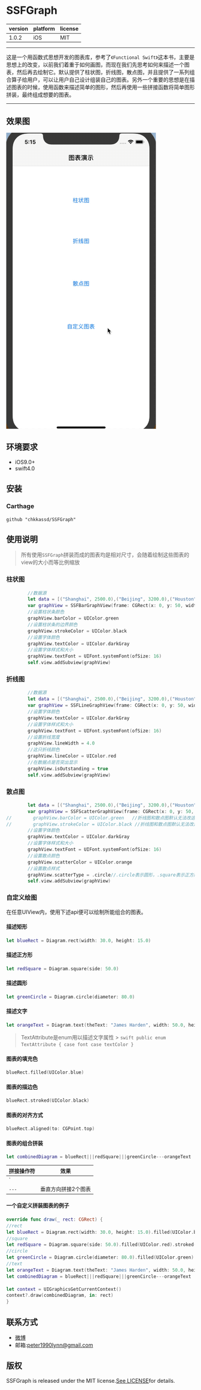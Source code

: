 # SSFGraph
|version|platform|license|
|---|---|---|
|1.0.2|iOS|MIT|
---
这是一个用函数式思想开发的图表库，参考了`《Functional Swift》`这本书，主要是思想上的改变，以前我们着重于如何画图，而现在我们先思考如何来描述一个图表，然后再去绘制它。默认提供了柱状图，折线图，散点图，并且提供了一系列组合算子给用户，可以让用户自己设计组装自己的图表。另外一个重要的思想是在描述图表的时候，使用函数来描述简单的图形，然后再使用一些拼接函数将简单图形拼装，最终组成想要的图表。

---
## 效果图
![图表效果图](/SSFGraphShow.gif "图表效果图")

## 环境要求
* iOS9.0+
* swift4.0

## 安装
### Carthage
```
github "chkkassd/SSFGraph"
```

## 使用说明
> 所有使用`SSFGraph`拼装而成的图表均是相对尺寸，会随着绘制这些图表的view的大小而等比例缩放
### 柱状图
```swift
        //数据源
        let data = [("Shanghai", 2500.0),("Beijing", 3200.0),("Houston", 300.0),("New York", 1500.0),("Berlin", 1400.0)]
        var graphView = SSFBarGraphView(frame: CGRect(x: 0, y: 50, width: UIScreen.main.bounds.width, height: 400), sourceData: data)
        //设置柱状条颜色
        graphView.barColor = UIColor.green
        //设置柱状条的边界颜色
        graphView.strokeColor = UIColor.black
        //设置字体颜色
        graphView.textColor = UIColor.darkGray
        //设置字体样式和大小
        graphView.textFont = UIFont.systemFont(ofSize: 16)
        self.view.addSubview(graphView)
```
### 折线图
```swift
        //数据源
        let data = [("Shanghai", 2500.0),("Beijing", 3200.0),("Houston", 300.0),("New York", 1500.0),("Berlin", 1400.0)]
        var graphView = SSFLineGraphView(frame: CGRect(x: 0, y: 50, width: UIScreen.main.bounds.width, height: 400), sourceData: data)
        //设置字体颜色
        graphView.textColor = UIColor.darkGray
        //设置字体样式和大小
        graphView.textFont = UIFont.systemFont(ofSize: 16)
        //设置折线宽度
        graphView.lineWidth = 4.0
        //这只折线颜色
        graphView.lineColor = UIColor.red
        //在数据点是否突出显示
        graphView.isOutstanding = true
        self.view.addSubview(graphView)
```
### 散点图
```swift
        let data = [("Shanghai", 2500.0),("Beijing", 3200.0),("Houston", 300.0),("New York", 1500.0),("Berlin", 1400.0)]
        var graphView = SSFScatterGraphView(frame: CGRect(x: 0, y: 50, width: UIScreen.main.bounds.width, height: 400), sourceData: data)
//        graphView.barColor = UIColor.green   //折线图和散点图默认无法改这个属性
//        graphView.strokeColor = UIColor.black //折线图和散点图默认无法改这个属性
        //设置字体颜色
        graphView.textColor = UIColor.darkGray
        //设置字体样式和大小
        graphView.textFont = UIFont.systemFont(ofSize: 16)
        //设置散点颜色
        graphView.scatterColor = UIColor.orange
        //设置散点样式
        graphView.scatterType = .circle//.circle表示圆形，.square表示正方形
        self.view.addSubview(graphView)
```
### 自定义绘图
在任意UIView内，使用下述api便可以绘制所能组合的图表。
#### 描述矩形
```swift
let blueRect = Diagram.rect(width: 30.0, height: 15.0)
```
#### 描述正方形
```swift
let redSquare = Diagram.square(side: 50.0)
```
#### 描述圆形
```swift
let greenCircle = Diagram.circle(diameter: 80.0)
```
#### 描述文字
```swift
let orangeText = Diagram.text(theText: "James Harden", width: 50.0, height: 10.0, textAttribute: [TextAttribute.font: UIFont.systemFont(ofSize: 20.0), TextAttribute.textColor: UIColor.orange])
```
> TextAttribute是enum用以描述文字属性
    > ```swift
    public enum TextAttribute {
    case font
    case textColor
    }
    ```
#### 图表的填充色
```swift
blueRect.filled(UIColor.blue)
```
#### 图表的描边色
```swift
blueRect.stroked(UIColor.black)
```
#### 图表的对齐方式
```swift
blueRect.aligned(to: CGPoint.top)
```
#### 图表的组合拼装
```swift
let combinedDiagram = blueRect|||redSquare|||greenCircle---orangeText
```
|拼接操作符|效果|
|---|---|
|`|||`|水平方向拼接2个图表|
|`---`|垂直方向拼接2个图表|

#### 一个自定义拼装图表的例子
```swift
override func draw(_ rect: CGRect) {
//rect
let blueRect = Diagram.rect(width: 30.0, height: 15.0).filled(UIColor.blue).stroked(UIColor.black).aligned(to: CGPoint.top)
//square
let redSquare = Diagram.square(side: 50.0).filled(UIColor.red).stroked(UIColor.black).aligned(to: CGPoint.top)
//circle
let greenCircle = Diagram.circle(diameter: 80.0).filled(UIColor.green).stroked(UIColor.black).aligned(to: CGPoint.top)
//text
let orangeText = Diagram.text(theText: "James Harden", width: 50.0, height: 10.0, textAttribute: [TextAttribute.font: UIFont.systemFont(ofSize: 20.0), TextAttribute.textColor: UIColor.orange]).aligned(to: CGPoint.top)
let combinedDiagram = blueRect|||redSquare|||greenCircle---orangeText

let context = UIGraphicsGetCurrentContext()
context?.draw(combinedDiagram, in: rect)
}
```
## 联系方式
* [微博](https://weibo.com/u/2138535555 "PETER的微博")
* 邮箱:peter1990lynn@gmail.com

## 版权
SSFGraph is released under the MIT license.[See LICENSE](https://github.com/chkkassd/SSFGraph/blob/master/LICENSE)for details.
